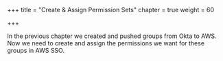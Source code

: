 +++
title = "Create & Assign Permission Sets"
chapter = true
weight = 60

+++

In the previous chapter we created and pushed groups from Okta to AWS. Now we need to create and assign the permissions we want for these groups in AWS SSO.